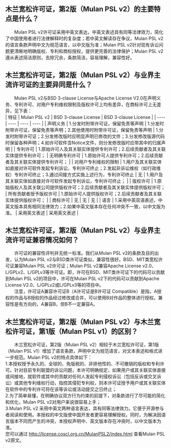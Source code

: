 ## 木兰宽松许可证，第2版（Mulan PSL v2）的主要特点是什么？
&emsp;&emsp;Mulan PSL v2许可证采用中英文表达，中英文表述具有同等法律效力，简化了中国使用者进行法律解释时的复杂度；若中英文解读存在争议，Mulan PSL v2的语言条款声明中文为规范语言，以中文版为准；Mulan PSL v2针对现有诉讼问题更清晰地明确版权、专利和商标授权，提供更完善的法律保护；Mulan PSL v2遵从表述简洁原则，去除冗余，条款简洁，容易理解，兼容性好。
## 木兰宽松许可证，第2版（Mulan PSL v2）与业界主流许可证的主要异同是什么？
&emsp;&emsp;Mulan PSL v2与BSD 3-clause License与Apache License V2.0在声明义务、专利许可、对用户专利维权限制及版权许可上均有差异，在商标许可上无差异，见下表：<br>
| 特征 | Mulan PSL v2 | BSD 3-clause License | BSD 3-clause License |
| ---- | ---- | ---- | ---- |
| 声明义务 | 1.分发时附带许可证，保留免责等声明 | 1.分发时附带许可证，保留免责等声明；2.其他使用时附带许可证，保留免责等声明 | 1.分发时附带许可证；2.分发修改版时应明显声明已修改的文件；3.分发修改版源代码时保留各种声明；4.如许可软件含Notice文件，则分发修改版时应带其中的归属声明 |
| 专利许可 | 1.原始许可人及其关联实体提供专利许可；2.后续贡献者及其关联实体提供专利许可； | 无明确专利许可 | 1.原始许可人提供专利许可；2.后续贡献者及其关联实体提供专利许可； |
| 对用户专利维权的限制 | 1.用户及其关联实体如直接对许可软件发起专利诉讼，专利许可终止；2.发起非诉讼维权（如行政维权）专利许可终止；3.通过间接方式实施上述行为，专利许可终止 | 无 | 1.用户及其关联实体如直接对许可软件发起专利诉讼，专利许可终止； |
| 版权许可 | 1.原始版权人及其关联公司提供版权许可；2.后续贡献者及其关联实体提供版权许可； | 所有贡献者授予版权许可 | 1.原始许可人提供版权许可；2.后续贡献者及其关联实体提供版权许可； |
| 商标许可 | 无 | 无 | 无 |
| 语言 | 1.采用中英双语表述，中英文版本具有相同法律效力；2.如果中英文版本存在任何冲突不一致，以中文版为准。 | 采用英文表述 | 采用英文表述 |
## 木兰宽松许可证，第2版（Mulan PSL v2）与业界主流许可证兼容情况如何？
&emsp;&emsp;许可证的兼容性评判并无统一标准。我们从Mulan PSL v2的条款及目的出发，认为Mulan PSL v2与BSD类许可证类似，兼容性很好。BSD、MIT类宽松许可证兼容Mulan PSL v2许可证；Mulan PSL v2兼容Apache License v2.0、L/GPLv2、L/GPLv3等许可证。即，许可在BSD、MIT类许可证下的代码可以贡献到Mulan PSL v2的项目中，许可在Mulan PSL v2下的代码可以贡献到Apache License V2.0、L/GPLv2或L/GPLv3等的项目中。<br>
&emsp;&emsp;注意，许可证A兼容许可证B（A许可证是B许可证 Compatible）是指，A授权的作品与B授权的作品经过修改或合并，可以使用B对作品的整体进行授权。兼容性是有方向的，A兼容B，但B不一定兼容A。
## 木兰宽松许可证，第2版（Mulan PSL v2）与木兰宽松许可证，第1版（Mulan PSL v1）的区别？
&emsp;&emsp;木兰宽松许可证，第2版（Mulan PSL v2）相较于木兰宽松许可证，第1版（Mulan PSL v1）增加了语言条款，声明中文为规范语言，对文本表述和格式进一步规范。Mulan PSL v2的特点具体如下：<br>
1.本授权授予永久的、全球的、免版税的、非排他性的、不可撤销的版权和专利许可。针对目前专利联盟的诉讼问题，本许可明确规定，如果用户或其关联实体直接或间接地，就软件或其中的贡献对任何人发起专利侵权诉讼（包括反诉或交叉诉讼）或其他专利维权行动，指控其侵犯专利权，则本许可证授予用户或其关联实体在软件中的专利许可将在该等诉讼或活动提交之日终止；<br>
2.为了简单易懂，在明确协议双方行为约束的前提下，对条款进行了尽可能的简化和优化，Mulan PSL v2对用户来说很容易上手；<br>
3.Mulan PSL v2 采用中英文两种语言表达，具有同等法律效力。它便于开源参与者阅读和使用。本授权的中文版使中国开发者更容易理解授权。同时，为解决因语言版本不同而产生的冲突，本授权声明中、英文版本存在冲突时，以中文版本为准。<br>
您可以通过 <http://license.coscl.org.cn/MulanPSL2/index.html> 查看Mulan PSL v2原文。
